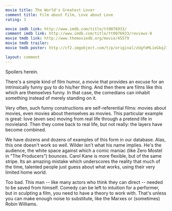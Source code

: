 ```yaml
---
movie title: The World's Greatest Lover
comment title: Film about Film, Love about Love
rating: 3

movie imdb link: http://www.imdb.com/title/tt0076933/
comment imdb link: http://www.imdb.com/title/tt0076933/reviews-8
movie tmdb link: http://www.themoviedb.org/movie/45579
movie tmdb trailer: 
movie tmdb poster: http://cf2.imgobject.com/t/p/original/zUgfeMLieGkqJINFoi3j1hERpzB.jpg

layout: comment
---
```


Spoilers herein.

 There's a simple kind of film humor, a movie that provides an excuse for an intrinsically  funny guy to do his/her thing. And then there are films like this which are themselves  funny. In that case, the comedians can inhabit something instead of merely standing on  it.

 Very often, such funny constructions are self-referential films: movies about movies,  even movies about themselves as movies. This particular example is great: love (even  sex) moving from real life through a pretend life in movieland. Then they come back to  real life, but not really: the layers have become combined.

 We have dozens and dozens of examples of this form in our database. Alas, this one  doesn't work so well. Wilder isn't what his name implies. He's the audience, the white  space against which a comic maniac (like Zero Mostel in "The Producers") bounces. Carol  Kane is more flexible, but of the same stripe. Its an amazing mistake which underscores  the reality that much of the time, talented people just guess about what works, using  their very limited home world.

 Too bad. This man -- like many actors who think they can direct -- needed to be saved  from himself. Comedy can be left to intuition for a performer, but in sculpting a film, you  need to have a theory to work with. That's unless you can make enough noise to  substitute, like the Marxes or (sometimes) Robin Williams.